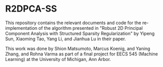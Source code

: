 # R2DPCA-SS

This repository contains the relevant documents and code for the re-implementation of the algorithm presented in "Robust 2D Principal Component Analysis with Structured Sparsity Regularization" by Yipeng Sun, Xiaoming Tao, Yang Li, and Jianhua Lu in their paper.

This work was done by Shion Matsumoto, Marcus Koenig, and Yaning Zhang, and Rohna Varma as part of a final project for EECS 545 (Machine Learning) at the University of Michigan, Ann Arbor.
